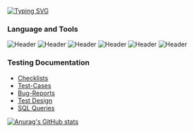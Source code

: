 <a href="https://git.io/typing-svg"><img src="https://readme-typing-svg.herokuapp.com?font=Fira+Code&pause=1000&width=435&lines=Hi+there+%F0%9F%91%8B;I+am+a+beginner+QA+Engineer;Here+are+examples+of+my+work+on+key+skills;I+hope+this+will+interest+you!;%F0%9F%98%89" alt="Typing SVG" /></a>

### Language and Tools

![Header](https://img.shields.io/badge/Postman-808080?style=for-the-badge&logo=postman&logoColor=f76935)
![Header](https://img.shields.io/badge/Github-808080?style=for-the-badge&logo=github&logoColor=8cc4d7)
![Header](https://img.shields.io/badge/SQLite-808080?style=for-the-badge&logo=mysql&logoColor=00618a)
![Header](https://img.shields.io/badge/DevTools-808080?style=for-the-badge&logo=googlechrome&logoColor=2674f2)
![Header](https://img.shields.io/badge/Java-808080?style=for-the-badge&logo=java&logoColor=00618a)
![Header](https://img.shields.io/badge/HTML-808080?style=for-the-badge&logo=HTML&logoColor=00618a)



### Testing Documentation

- [Checklists](https://docs.google.com/spreadsheets/d/14TTr3J6SjkETi9GLJ9yibr6XdVuxI3kb0dydRPaxC78/edit?usp=sharing)
- [Test-Cases](https://docs.google.com/spreadsheets/d/1Z25WitlAAzbU_lLvRiubaLIQQ15knu9TWYk35KW7OI4/edit?usp=sharing)
- [Bug-Reports](https://docs.google.com/spreadsheets/d/1Z25WitlAAzbU_lLvRiubaLIQQ15knu9TWYk35KW7OI4/edit?usp=sharing)
- [Test Design](https://docs.google.com/spreadsheets/d/1y6Fr5rfOGiobwWz5eNUtNmV1nyaB8AOvcpRJ1iPSXiM/edit?usp=sharing)
- [SQL Queries](https://github.com/EgorHab/portfolio/blob/main/SQL%20Queries.txt)
















[![Anurag's GitHub stats](https://github-readme-stats.vercel.app/api?username=EgorHab)](https://github.com/anuraghazra/github-readme-stats)

